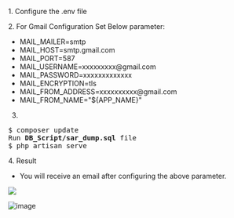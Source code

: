 <p>1. Configure the .env file</p>

<p>2. For Gmail Configuration Set Below parameter:<p>
    <ul>
        <li>MAIL_MAILER=smtp</li>
        <li>MAIL_HOST=smtp.gmail.com</li>
        <li>MAIL_PORT=587</li>
        <li>MAIL_USERNAME=xxxxxxxxx@gmail.com</li>
        <li>MAIL_PASSWORD=xxxxxxxxxxxxx</li>
        <li>MAIL_ENCRYPTION=tls</li>
        <li>MAIL_FROM_ADDRESS=xxxxxxxxxx@gmail.com</li>
        <li>MAIL_FROM_NAME="${APP_NAME}"</li>
     </ul>
    
3. 
<pre>
$ composer update
Run <b>DB_Script/sar_dump.sql</b> file
$ php artisan serve
</pre>

<p>4. Result</p>
<ul>
    <li>You will receive an email after configuring the above parameter.</li>
</ul>
<img src="https://user-images.githubusercontent.com/59720723/143690024-1bf44b43-fb09-4d47-bdac-d8aab8a1b6e3.png" />

![image](https://user-images.githubusercontent.com/59720723/143814502-c810f80b-c2bb-4ca6-8e24-0ae9448db367.png)



 
